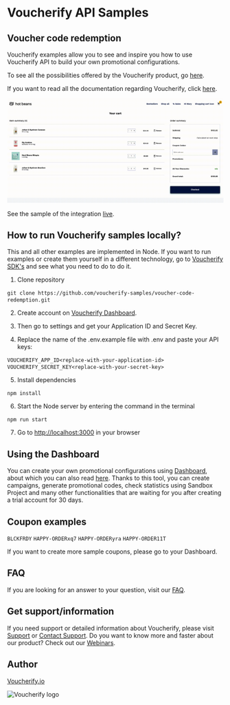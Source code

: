 # Voucherify API Samples
## Voucher code redemption

Voucherify examples allow you to see and inspire you how to use Voucherify API to build your own promotional configurations.

To see all the possibilities offered by the Voucherify product, go [here](https://docs.voucherify.io/docs/redemption).

If you want to read all the documentation regarding Voucherify, click [here](https://docs.voucherify.io/docs).

![](https://github.com/voucherify-samples/voucher-code-redemption/blob/main/voucherify-demo.gif)

See the sample of the integration [live](https://voucher-code-redemption.herokuapp.com/).

## How to run Voucherify samples locally?

This and all other examples are implemented in Node. If you want to run examples or create them yourself in a different technology, go to [Voucherify SDK's](https://docs.voucherify.io/docs/sdks) and see what you need to do to do it.

1. Clone repository

```
git clone https://github.com/voucherify-samples/voucher-code-redemption.git
```
2. Create account on [Voucherify Dashboard](https://app.voucherify.io/#/login).

3. Then go to settings and get your Application ID and Secret Key.

4. Replace the name of the .env.example file with .env and paste your API keys:
```
VOUCHERIFY_APP_ID<replace-with-your-application-id>
VOUCHERIFY_SECRET_KEY<replace-with-your-secret-key>
```
5. Install dependencies
```
npm install
```
6. Start the Node server by entering the command in the terminal
```
npm run start
```
7. Go to [http://localhost:3000](http://localhost:3000/) in your browser


## Using the Dashboard
You can create your own promotional configurations using [Dashboard](https://app.voucherify.io/#/login), about which you can also read [here](https://docs.voucherify.io/docs/quickstart). Thanks to this tool, you can create campaigns, generate promotional codes, check statistics using Sandbox Project and many other functionalities that are waiting for you after creating a trial account for 30 days.

## Coupon examples
``BLCKFRDY`` ``HAPPY-ORDERxq7`` ``HAPPY-ORDERyra`` ``HAPPY-ORDER11T``

If you want to create more sample coupons, please go to your Dashboard.

## FAQ
If you are looking for an answer to your question, visit our [FAQ](https://support.voucherify.io/category/383-faq).

## Get support/information
If you need support or detailed information about Voucherify, please visit [Support](https://support.voucherify.io/) or [Contact Support](https://www.voucherify.io/contact-support). Do you want to know more and faster about our product? Check out our [Webinars](https://www.voucherify.io/webinars).


## Author
[Voucherify.io](https://www.voucherify.io/)

![Voucherify logo](https://user-images.githubusercontent.com/77458595/165303982-50fa3b0a-35db-49bb-b22f-aa2355683b78.svg)
